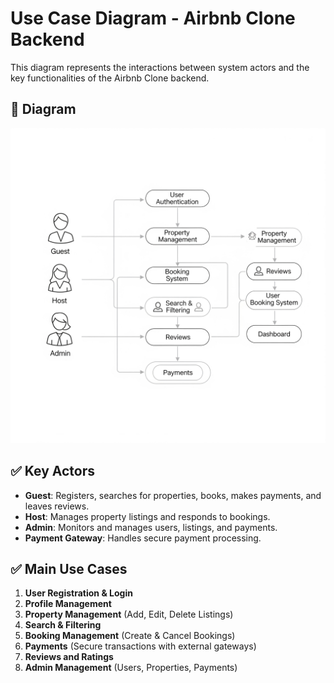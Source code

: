 # Use Case Diagram - Airbnb Clone Backend

This diagram represents the interactions between system actors and the key functionalities of the Airbnb Clone backend.

## 📂 Diagram
![Use Case Diagram](use-case-diagram.png)

## ✅ Key Actors
- **Guest**: Registers, searches for properties, books, makes payments, and leaves reviews.
- **Host**: Manages property listings and responds to bookings.
- **Admin**: Monitors and manages users, listings, and payments.
- **Payment Gateway**: Handles secure payment processing.

## ✅ Main Use Cases
1. **User Registration & Login**
2. **Profile Management**
3. **Property Management** (Add, Edit, Delete Listings)
4. **Search & Filtering**
5. **Booking Management** (Create & Cancel Bookings)
6. **Payments** (Secure transactions with external gateways)
7. **Reviews and Ratings**
8. **Admin Management** (Users, Properties, Payments)


